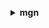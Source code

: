 **<details ><summary style="color:none;">mgn</summary><blockquote>**

- **<details><summary style="color:none;"><b><u>change-server-life-cycle-state</b></u></summary><blockquote>**

  * **<p style="color:none;">--life-cycle</p>**
  * **<p style="color:none;">--source-server-id</p>**
  * **<p style="color:none;">--cli-input-json</p>**
  * **<p style="color:none;">--cli-input-yaml</p>**
  * **<p style="color:none;">--generate-cli-skeleton</p>**

  </br>

  <p style="color:red;">**Description**</p>

  </br>

  ## **Examples**

  ```bash

  ```
  ```json

  ```

  </br>

- **<details><summary style="color:none;"><b><u>create-replication-configuration-template</b></u></summary><blockquote>**

  * **<p style="color:none;">--associate-default-security-group</p>**
  * **<p style="color:none;">--no-associate-default-security-group</p>**
  * **<p style="color:none;">--bandwidth-throttling</p>**
  * **<p style="color:none;">--create-public-ip</p>**
  * **<p style="color:none;">--no-create-public-ip</p>**
  * **<p style="color:none;">--data-plane-routing</p>**
  * **<p style="color:none;">--default-large-staging-disk-type</p>**
  * **<p style="color:none;">--ebs-encryption</p>**
  * **<p style="color:none;">--ebs-encryption-key-arn</p>**
  * **<p style="color:none;">--replication-server-instance-type</p>**
  * **<p style="color:none;">--replication-servers-security-groups-ids</p>**
  * **<p style="color:none;">--staging-area-subnet-id</p>**
  * **<p style="color:none;">--staging-area-tags</p>**
  * **<p style="color:none;">--tags</p>**
  * **<p style="color:none;">--use-dedicated-replication-server</p>**
  * **<p style="color:none;">--no-use-dedicated-replication-server</p>**
  * **<p style="color:none;">--cli-input-json</p>**
  * **<p style="color:none;">--cli-input-yaml</p>**
  * **<p style="color:none;">--generate-cli-skeleton</p>**

  </br>

  <p style="color:red;">**Description**</p>

  </br>

  ## **Examples**

  ```bash

  ```
  ```json

  ```

  </br>

- **<details><summary style="color:none;"><b><u>delete-job</b></u></summary><blockquote>**

  * **<p style="color:none;">--job-id</p>**
  * **<p style="color:none;">--cli-input-json</p>**
  * **<p style="color:none;">--cli-input-yaml</p>**
  * **<p style="color:none;">--generate-cli-skeleton</p>**

  </br>

  <p style="color:red;">**Description**</p>

  </br>

  ## **Examples**

  ```bash

  ```
  ```json

  ```

  </br>

- **<details><summary style="color:none;"><b><u>delete-replication-configuration-template</b></u></summary><blockquote>**

  * **<p style="color:none;">--replication-configuration-template-id</p>**
  * **<p style="color:none;">--cli-input-json</p>**
  * **<p style="color:none;">--cli-input-yaml</p>**
  * **<p style="color:none;">--generate-cli-skeleton</p>**

  </br>

  <p style="color:red;">**Description**</p>

  </br>

  ## **Examples**

  ```bash

  ```
  ```json

  ```

  </br>

- **<details><summary style="color:none;"><b><u>delete-source-server</b></u></summary><blockquote>**

  * **<p style="color:none;">--source-server-id</p>**
  * **<p style="color:none;">--cli-input-json</p>**
  * **<p style="color:none;">--cli-input-yaml</p>**
  * **<p style="color:none;">--generate-cli-skeleton</p>**

  </br>

  <p style="color:red;">**Description**</p>

  </br>

  ## **Examples**

  ```bash

  ```
  ```json

  ```

  </br>

- **<details><summary style="color:none;"><b><u>describe-job-log-items</b></u></summary><blockquote>**

  * **<p style="color:none;">--job-id</p>**
  * **<p style="color:none;">--cli-input-json</p>**
  * **<p style="color:none;">--cli-input-yaml</p>**
  * **<p style="color:none;">--starting-token</p>**
  * **<p style="color:none;">--page-size</p>**
  * **<p style="color:none;">--max-items</p>**
  * **<p style="color:none;">--generate-cli-skeleton</p>**

  </br>

  <p style="color:red;">**Description**</p>

  </br>

  ## **Examples**

  ```bash

  ```
  ```json

  ```

  </br>

- **<details><summary style="color:none;"><b><u>describe-jobs</b></u></summary><blockquote>**

  * **<p style="color:none;">--filters</p>**
  * **<p style="color:none;">--cli-input-json</p>**
  * **<p style="color:none;">--cli-input-yaml</p>**
  * **<p style="color:none;">--starting-token</p>**
  * **<p style="color:none;">--page-size</p>**
  * **<p style="color:none;">--max-items</p>**
  * **<p style="color:none;">--generate-cli-skeleton</p>**

  </br>

  <p style="color:red;">**Description**</p>

  </br>

  ## **Examples**

  ```bash

  ```
  ```json

  ```

  </br>

- **<details><summary style="color:none;"><b><u>describe-replication-configuration-templates</b></u></summary><blockquote>**

  * **<p style="color:none;">--replication-configuration-template-ids</p>**
  * **<p style="color:none;">--cli-input-json</p>**
  * **<p style="color:none;">--cli-input-yaml</p>**
  * **<p style="color:none;">--starting-token</p>**
  * **<p style="color:none;">--page-size</p>**
  * **<p style="color:none;">--max-items</p>**
  * **<p style="color:none;">--generate-cli-skeleton</p>**

  </br>

  <p style="color:red;">**Description**</p>

  </br>

  ## **Examples**

  ```bash

  ```
  ```json

  ```

  </br>

- **<details><summary style="color:none;"><b><u>describe-source-servers</b></u></summary><blockquote>**

  * **<p style="color:none;">--filters</p>**
  * **<p style="color:none;">--cli-input-json</p>**
  * **<p style="color:none;">--cli-input-yaml</p>**
  * **<p style="color:none;">--starting-token</p>**
  * **<p style="color:none;">--page-size</p>**
  * **<p style="color:none;">--max-items</p>**
  * **<p style="color:none;">--generate-cli-skeleton</p>**

  </br>

  <p style="color:red;">**Description**</p>

  </br>

  ## **Examples**

  ```bash

  ```
  ```json

  ```

  </br>

- **<details><summary style="color:none;"><b><u>disconnect-from-service</b></u></summary><blockquote>**

  * **<p style="color:none;">--source-server-id</p>**
  * **<p style="color:none;">--cli-input-json</p>**
  * **<p style="color:none;">--cli-input-yaml</p>**
  * **<p style="color:none;">--generate-cli-skeleton</p>**

  </br>

  <p style="color:red;">**Description**</p>

  </br>

  ## **Examples**

  ```bash

  ```
  ```json

  ```

  </br>

- **<details><summary style="color:none;"><b><u>finalize-cutover</b></u></summary><blockquote>**

  * **<p style="color:none;">--source-server-id</p>**
  * **<p style="color:none;">--cli-input-json</p>**
  * **<p style="color:none;">--cli-input-yaml</p>**
  * **<p style="color:none;">--generate-cli-skeleton</p>**

  </br>

  <p style="color:red;">**Description**</p>

  </br>

  ## **Examples**

  ```bash

  ```
  ```json

  ```

  </br>

- **<details><summary style="color:none;"><b><u>get-launch-configuration</b></u></summary><blockquote>**

  * **<p style="color:none;">--source-server-id</p>**
  * **<p style="color:none;">--cli-input-json</p>**
  * **<p style="color:none;">--cli-input-yaml</p>**
  * **<p style="color:none;">--generate-cli-skeleton</p>**

  </br>

  <p style="color:red;">**Description**</p>

  </br>

  ## **Examples**

  ```bash

  ```
  ```json

  ```

  </br>

- **<details><summary style="color:none;"><b><u>get-replication-configuration</b></u></summary><blockquote>**

  * **<p style="color:none;">--source-server-id</p>**
  * **<p style="color:none;">--cli-input-json</p>**
  * **<p style="color:none;">--cli-input-yaml</p>**
  * **<p style="color:none;">--generate-cli-skeleton</p>**

  </br>

  <p style="color:red;">**Description**</p>

  </br>

  ## **Examples**

  ```bash

  ```
  ```json

  ```

  </br>

- **<details><summary style="color:none;"><b><u>help</b></u></summary><blockquote>**

  * **<p style="color:none;"></p>**

  </br>

  <p style="color:red;">**Description**</p>

  </br>

  ## **Examples**

  ```bash

  ```
  ```json

  ```

  </br>

- **<details><summary style="color:none;"><b><u>initialize-service</b></u></summary><blockquote>**

  * **<p style="color:none;">--cli-input-json</p>**
  * **<p style="color:none;">--cli-input-yaml</p>**
  * **<p style="color:none;">--generate-cli-skeleton</p>**

  </br>

  <p style="color:red;">**Description**</p>

  </br>

  ## **Examples**

  ```bash

  ```
  ```json

  ```

  </br>

- **<details><summary style="color:none;"><b><u>list-tags-for-resource</b></u></summary><blockquote>**

  * **<p style="color:none;">--resource-arn</p>**
  * **<p style="color:none;">--cli-input-json</p>**
  * **<p style="color:none;">--cli-input-yaml</p>**
  * **<p style="color:none;">--generate-cli-skeleton</p>**

  </br>

  <p style="color:red;">**Description**</p>

  </br>

  ## **Examples**

  ```bash

  ```
  ```json

  ```

  </br>

- **<details><summary style="color:none;"><b><u>mark-as-archived</b></u></summary><blockquote>**

  * **<p style="color:none;">--source-server-id</p>**
  * **<p style="color:none;">--cli-input-json</p>**
  * **<p style="color:none;">--cli-input-yaml</p>**
  * **<p style="color:none;">--generate-cli-skeleton</p>**

  </br>

  <p style="color:red;">**Description**</p>

  </br>

  ## **Examples**

  ```bash

  ```
  ```json

  ```

  </br>

- **<details><summary style="color:none;"><b><u>retry-data-replication</b></u></summary><blockquote>**

  * **<p style="color:none;">--source-server-id</p>**
  * **<p style="color:none;">--cli-input-json</p>**
  * **<p style="color:none;">--cli-input-yaml</p>**
  * **<p style="color:none;">--generate-cli-skeleton</p>**

  </br>

  <p style="color:red;">**Description**</p>

  </br>

  ## **Examples**

  ```bash

  ```
  ```json

  ```

  </br>

- **<details><summary style="color:none;"><b><u>start-cutover</b></u></summary><blockquote>**

  * **<p style="color:none;">--source-server-ids</p>**
  * **<p style="color:none;">--tags</p>**
  * **<p style="color:none;">--cli-input-json</p>**
  * **<p style="color:none;">--cli-input-yaml</p>**
  * **<p style="color:none;">--generate-cli-skeleton</p>**

  </br>

  <p style="color:red;">**Description**</p>

  </br>

  ## **Examples**

  ```bash

  ```
  ```json

  ```

  </br>

- **<details><summary style="color:none;"><b><u>start-test</b></u></summary><blockquote>**

  * **<p style="color:none;">--source-server-ids</p>**
  * **<p style="color:none;">--tags</p>**
  * **<p style="color:none;">--cli-input-json</p>**
  * **<p style="color:none;">--cli-input-yaml</p>**
  * **<p style="color:none;">--generate-cli-skeleton</p>**

  </br>

  <p style="color:red;">**Description**</p>

  </br>

  ## **Examples**

  ```bash

  ```
  ```json

  ```

  </br>

- **<details><summary style="color:none;"><b><u>tag-resource</b></u></summary><blockquote>**

  * **<p style="color:none;">--resource-arn</p>**
  * **<p style="color:none;">--tags</p>**
  * **<p style="color:none;">--cli-input-json</p>**
  * **<p style="color:none;">--cli-input-yaml</p>**
  * **<p style="color:none;">--generate-cli-skeleton</p>**

  </br>

  <p style="color:red;">**Description**</p>

  </br>

  ## **Examples**

  ```bash

  ```
  ```json

  ```

  </br>

- **<details><summary style="color:none;"><b><u>terminate-target-instances</b></u></summary><blockquote>**

  * **<p style="color:none;">--source-server-ids</p>**
  * **<p style="color:none;">--tags</p>**
  * **<p style="color:none;">--cli-input-json</p>**
  * **<p style="color:none;">--cli-input-yaml</p>**
  * **<p style="color:none;">--generate-cli-skeleton</p>**

  </br>

  <p style="color:red;">**Description**</p>

  </br>

  ## **Examples**

  ```bash

  ```
  ```json

  ```

  </br>

- **<details><summary style="color:none;"><b><u>untag-resource</b></u></summary><blockquote>**

  * **<p style="color:none;">--resource-arn</p>**
  * **<p style="color:none;">--tag-keys</p>**
  * **<p style="color:none;">--cli-input-json</p>**
  * **<p style="color:none;">--cli-input-yaml</p>**
  * **<p style="color:none;">--generate-cli-skeleton</p>**

  </br>

  <p style="color:red;">**Description**</p>

  </br>

  ## **Examples**

  ```bash

  ```
  ```json

  ```

  </br>

- **<details><summary style="color:none;"><b><u>update-launch-configuration</b></u></summary><blockquote>**

  * **<p style="color:none;">--copy-private-ip</p>**
  * **<p style="color:none;">--no-copy-private-ip</p>**
  * **<p style="color:none;">--copy-tags</p>**
  * **<p style="color:none;">--no-copy-tags</p>**
  * **<p style="color:none;">--launch-disposition</p>**
  * **<p style="color:none;">--licensing</p>**
  * **<p style="color:none;">--name</p>**
  * **<p style="color:none;">--source-server-id</p>**
  * **<p style="color:none;">--target-instance-type-right-sizing-method</p>**
  * **<p style="color:none;">--cli-input-json</p>**
  * **<p style="color:none;">--cli-input-yaml</p>**
  * **<p style="color:none;">--generate-cli-skeleton</p>**

  </br>

  <p style="color:red;">**Description**</p>

  </br>

  ## **Examples**

  ```bash

  ```
  ```json

  ```

  </br>

- **<details><summary style="color:none;"><b><u>update-replication-configuration</b></u></summary><blockquote>**

  * **<p style="color:none;">--associate-default-security-group</p>**
  * **<p style="color:none;">--no-associate-default-security-group</p>**
  * **<p style="color:none;">--bandwidth-throttling</p>**
  * **<p style="color:none;">--create-public-ip</p>**
  * **<p style="color:none;">--no-create-public-ip</p>**
  * **<p style="color:none;">--data-plane-routing</p>**
  * **<p style="color:none;">--default-large-staging-disk-type</p>**
  * **<p style="color:none;">--ebs-encryption</p>**
  * **<p style="color:none;">--ebs-encryption-key-arn</p>**
  * **<p style="color:none;">--name</p>**
  * **<p style="color:none;">--replicated-disks</p>**
  * **<p style="color:none;">--replication-server-instance-type</p>**
  * **<p style="color:none;">--replication-servers-security-groups-ids</p>**
  * **<p style="color:none;">--source-server-id</p>**
  * **<p style="color:none;">--staging-area-subnet-id</p>**
  * **<p style="color:none;">--staging-area-tags</p>**
  * **<p style="color:none;">--use-dedicated-replication-server</p>**
  * **<p style="color:none;">--no-use-dedicated-replication-server</p>**
  * **<p style="color:none;">--cli-input-json</p>**
  * **<p style="color:none;">--cli-input-yaml</p>**
  * **<p style="color:none;">--generate-cli-skeleton</p>**

  </br>

  <p style="color:red;">**Description**</p>

  </br>

  ## **Examples**

  ```bash

  ```
  ```json

  ```

  </br>

- **<details><summary style="color:none;"><b><u>update-replication-configuration-template</b></u></summary><blockquote>**

  * **<p style="color:none;">--arn</p>**
  * **<p style="color:none;">--associate-default-security-group</p>**
  * **<p style="color:none;">--no-associate-default-security-group</p>**
  * **<p style="color:none;">--bandwidth-throttling</p>**
  * **<p style="color:none;">--create-public-ip</p>**
  * **<p style="color:none;">--no-create-public-ip</p>**
  * **<p style="color:none;">--data-plane-routing</p>**
  * **<p style="color:none;">--default-large-staging-disk-type</p>**
  * **<p style="color:none;">--ebs-encryption</p>**
  * **<p style="color:none;">--ebs-encryption-key-arn</p>**
  * **<p style="color:none;">--replication-configuration-template-id</p>**
  * **<p style="color:none;">--replication-server-instance-type</p>**
  * **<p style="color:none;">--replication-servers-security-groups-ids</p>**
  * **<p style="color:none;">--staging-area-subnet-id</p>**
  * **<p style="color:none;">--staging-area-tags</p>**
  * **<p style="color:none;">--use-dedicated-replication-server</p>**
  * **<p style="color:none;">--no-use-dedicated-replication-server</p>**
  * **<p style="color:none;">--cli-input-json</p>**
  * **<p style="color:none;">--cli-input-yaml</p>**
  * **<p style="color:none;">--generate-cli-skeleton</p>**

  </br>

  <p style="color:red;">**Description**</p>

  </br>

  ## **Examples**

  ```bash

  ```
  ```json

  ```

  </br>

</blockquote></details>
</blockquote></details>
</blockquote></details>
</blockquote></details>
</blockquote></details>
</blockquote></details>
</blockquote></details>
</blockquote></details>
</blockquote></details>
</blockquote></details>
</blockquote></details>
</blockquote></details>
</blockquote></details>
</blockquote></details>
</blockquote></details>
</blockquote></details>
</blockquote></details>
</blockquote></details>
</blockquote></details>
</blockquote></details>
</blockquote></details>
</blockquote></details>
</blockquote></details>
</blockquote></details>
</blockquote></details>
</blockquote></details>
</blockquote></details>
